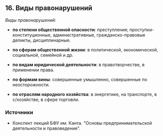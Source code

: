 ## 16. Виды правонарушений

*Виды правонарушений*:

- **по степени общественной опасности**: преступления; проступки- конституционные, административные, гражданско-правовые деликты, дисциплинарные.

- **по сферам общественной жизни**: в политической, экономической, социальной, семейной и др.

- **по видам юридической деятельности**: в правотворчестве, в применении права.

- **по формам вины**: совершенные умышленно, совершенные по неосторожности.

- **по отраслям народного хозяйства**: в энергетике, на транспорте, в с/хозяйстве, в сфере торговли.

### Источники

- Конспект лекций БФУ им. Канта. "Основы предпринимательской деятельности и правоведение".